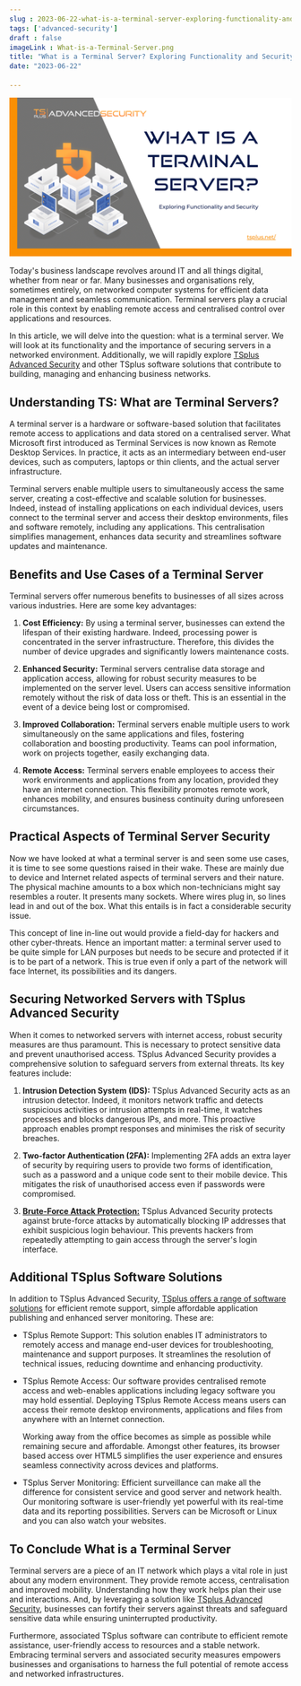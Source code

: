 ```yaml
---
slug : 2023-06-22-what-is-a-terminal-server-exploring-functionality-and-security
tags: ['advanced-security']
draft : false 
imageLink : What-is-a-Terminal-Server.png
title: "What is a Terminal Server? Exploring Functionality and Security"
date: "2023-06-22"

---
```


[![Title of article "What is a Terminal Server? Exploring Functionality and Security", TSplus logo and link, illustrated by an image of a network of IT devices around a server with the Advanced Security shield above them.](./images/What-is-a-Terminal-Server.png)](https://tsplus.net/advanced-security/)

Today's business landscape revolves around IT and all things digital, whether from near or far. Many businesses and organisations rely, sometimes entirely, on networked computer systems for efficient data management and seamless communication. Terminal servers play a crucial role in this context by enabling remote access and centralised control over applications and resources.

In this article, we will delve into the question: what is a terminal server. We will look at its functionality and the importance of securing servers in a networked environment. Additionally, we will rapidly explore [TSplus Advanced Security](https://tsplus.net/advanced-security/) and other TSplus software solutions that contribute to building, managing and enhancing business networks.

## Understanding TS: What are Terminal Servers?

A terminal server is a hardware or software-based solution that facilitates remote access to applications and data stored on a centralised server. What Microsoft first introduced as Terminal Services is now known as Remote Desktop Services. In practice, it acts as an intermediary between end-user devices, such as computers, laptops or thin clients, and the actual server infrastructure.

Terminal servers enable multiple users to simultaneously access the same server, creating a cost-effective and scalable solution for businesses. Indeed, instead of installing applications on each individual devices, users connect to the terminal server and access their desktop environments, files and software remotely, including any applications. This centralisation simplifies management, enhances data security and streamlines software updates and maintenance.

## Benefits and Use Cases of a Terminal Server

Terminal servers offer numerous benefits to businesses of all sizes across various industries. Here are some key advantages:

1. **Cost Efficiency:** By using a terminal server, businesses can extend the lifespan of their existing hardware. Indeed, processing power is concentrated in the server infrastructure. Therefore, this divides the number of device upgrades and significantly lowers maintenance costs.
    
2. **Enhanced Security:** Terminal servers centralise data storage and application access, allowing for robust security measures to be implemented on the server level. Users can access sensitive information remotely without the risk of data loss or theft. This is an essential in the event of a device being lost or compromised.
    
3. **Improved Collaboration:** Terminal servers enable multiple users to work simultaneously on the same applications and files, fostering collaboration and boosting productivity. Teams can pool information, work on projects together, easily exchanging data.
    
4. **Remote Access:** Terminal servers enable employees to access their work environments and applications from any location, provided they have an internet connection. This flexibility promotes remote work, enhances mobility, and ensures business continuity during unforeseen circumstances.
    

## Practical Aspects of Terminal Server Security

Now we have looked at what a terminal server is and seen some use cases, it is time to see some questions raised in their wake. These are mainly due to device and Internet related aspects of terminal servers and their nature. The physical machine amounts to a box which non-technicians might say resembles a router. It presents many sockets. Where wires plug in, so lines lead in and out of the box. What this entails is in fact a considerable security issue.

This concept of line in-line out would provide a field-day for hackers and other cyber-threats. Hence an important matter: a terminal server used to be quite simple for LAN purposes but needs to be secure and protected if it is to be part of a network. This is true even if only a part of the network will face Internet, its possibilities and its dangers.

## Securing Networked Servers with TSplus Advanced Security

When it comes to networked servers with internet access, robust security measures are thus paramount. This is necessary to protect sensitive data and prevent unauthorised access. TSplus Advanced Security provides a comprehensive solution to safeguard servers from external threats. Its key features include:

1. **Intrusion Detection System (IDS):** TSplus Advanced Security acts as an intrusion detector. Indeed, it monitors network traffic and detects suspicious activities or intrusion attempts in real-time, it watches processes and blocks dangerous IPs, and more. This proactive approach enables prompt responses and minimises the risk of security breaches.
    
2. **Two-factor Authentication (2FA):** Implementing 2FA adds an extra layer of security by requiring users to provide two forms of identification, such as a password and a unique code sent to their mobile device. This mitigates the risk of unauthorised access even if passwords were compromised.
    
3. **[Brute-Force Attack Protection:](https://docs.dl-files.com/advanced-security/advanced-bruteforce)** TSplus Advanced Security protects against brute-force attacks by automatically blocking IP addresses that exhibit suspicious login behaviour. This prevents hackers from repeatedly attempting to gain access through the server's login interface.
    

## Additional TSplus Software Solutions

In addition to TSplus Advanced Security, [TSplus offers a range of software solutions](https://tsplus.net/) for efficient remote support, simple affordable application publishing and enhanced server monitoring. These are:

- TSplus Remote Support: This solution enables IT administrators to remotely access and manage end-user devices for troubleshooting, maintenance and support purposes. It streamlines the resolution of technical issues, reducing downtime and enhancing productivity.
    
- TSplus Remote Access: Our software provides centralised remote access and web-enables applications including legacy software you may hold essential. Deploying TSplus Remote Access means users can access their remote desktop environments, applications and files from anywhere with an Internet connection.
    
    Working away from the office becomes as simple as possible while remaining secure and affordable. Amongst other features, its browser based access over HTML5 simplifies the user experience and ensures seamless connectivity across devices and platforms.
    
- TSplus Server Monitoring: Efficient surveillance can make all the difference for consistent service and good server and network health. Our monitoring software is user-friendly yet powerful with its real-time data and its reporting possibilities. Servers can be Microsoft or Linux and you can also watch your websites.
    

## To Conclude What is a Terminal Server

Terminal servers are a piece of an IT network which plays a vital role in just about any modern environment. They provide remote access, centralisation and improved mobility. Understanding how they work helps plan their use and interactions. And, by leveraging a solution like [TSplus Advanced Security](https://tsplus.net/advanced-security/), businesses can fortify their servers against threats and safeguard sensitive data while ensuring uninterrupted productivity.

Furthermore, associated TSplus software can contribute to efficient remote assistance, user-friendly access to resources and a stable network. Embracing terminal servers and associated security measures empowers businesses and organisations to harness the full potential of remote access and networked infrastructures.
